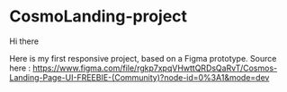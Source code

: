 # CosmoLanding-project
Hi there

Here is my first responsive project, based on a Figma prototype. Source here : https://www.figma.com/file/rgkp7xpqVHwttQRDsQaRvT/Cosmos-Landing-Page-UI-FREEBIE-(Community)?node-id=0%3A1&mode=dev
